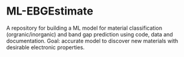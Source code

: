 # ML-EBGEstimate
A repository for building a ML model for material classification (orgranic/inorganic) and band gap prediction using code, data and documentation. Goal: accurate model to discover new materials with desirable electronic properties.
